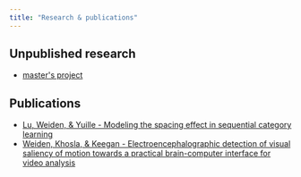 ```yaml
---
title: "Research & publications"
---
```


## Unpublished research

* [master's project]("docs/msc/mweiden_msc.pdf")

## Publications

* [Lu, Weiden, & Yuille - Modeling the spacing effect in sequential category learning]("http://papers.nips.cc/paper/3643-modeling-the-spacing-effect-in-sequential-category-learning")
* [Weiden, Khosla, & Keegan - Electroencephalographic detection of visual saliency of motion towards a practical brain-computer interface for video analysis]("https://dl.acm.org/citation.cfm?id=2388800")
